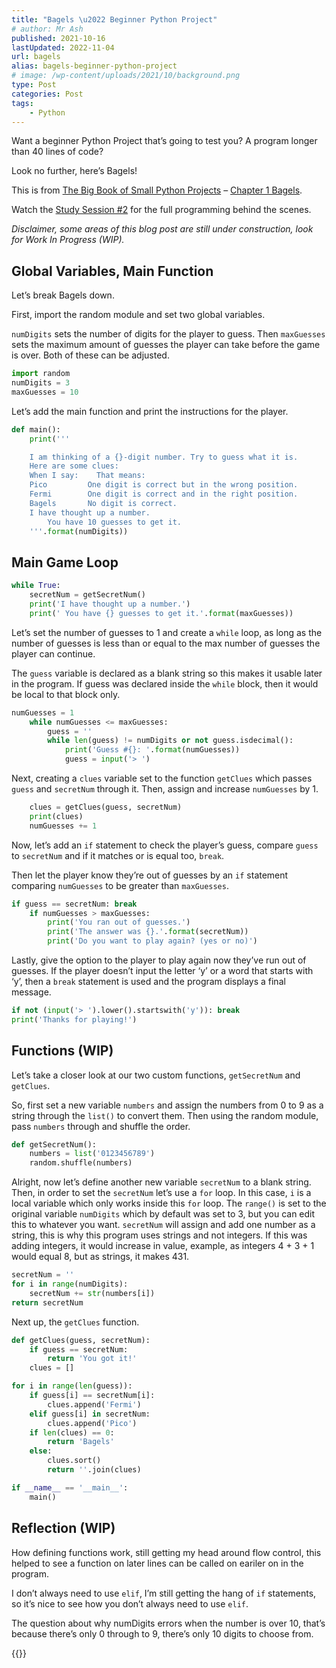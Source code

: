 ```yaml
---
title: "Bagels \u2022 Beginner Python Project"
# author: Mr Ash
published: 2021-10-16
lastUpdated: 2022-11-04
url: bagels
alias: bagels-beginner-python-project
# image: /wp-content/uploads/2021/10/background.png
type: Post
categories: Post
tags:
    - Python
---
```


Want a beginner Python Project that’s going to test you? A program longer than 40 lines of code?

Look no further, here’s Bagels!

This is from [The Big Book of Small Python Projects](https://inventwithpython.com/bigbookpython/) – [Chapter 1 Bagels](https://inventwithpython.com/bigbookpython/project1.html).

<!-- <iframe frameborder="0" height="500px" loading="lazy" src="https://replit.com/@mrashleyball/Bagels?lite=true" width="100%"></iframe> -->

Watch the [Study Session #2](https://youtu.be/Fg_EoUtCfOU) for the full programming behind the scenes.

*Disclaimer, some areas of this blog post are still under construction, look for Work In Progress (WIP).*

## Global Variables, Main Function

Let’s break Bagels down.

First, import the random module and set two global variables.

`numDigits` sets the number of digits for the player to guess. Then `maxGuesses` sets the maximum amount of guesses the player can take before the game is over. Both of these can be adjusted.

```python
import random
numDigits = 3
maxGuesses = 10
```

Let’s add the main function and print the instructions for the player.

```python
def main():
    print(''' 

    I am thinking of a {}-digit number. Try to guess what it is.
    Here are some clues:
    When I say:    That means:
    Pico         One digit is correct but in the wrong position.
    Fermi        One digit is correct and in the right position.
    Bagels       No digit is correct.
    I have thought up a number.
        You have 10 guesses to get it.
    '''.format(numDigits))
```

## Main Game Loop

```python
while True:
    secretNum = getSecretNum()
    print('I have thought up a number.')
    print(' You have {} guesses to get it.'.format(maxGuesses))
```

Let’s set the number of guesses to 1 and create a `while` loop, as long as the number of guesses is less than or equal to the max number of guesses the player can continue.

The `guess` variable is declared as a blank string so this makes it usable later in the program. If guess was declared inside the `while` block, then it would be local to that block only.

```python
numGuesses = 1
    while numGuesses <= maxGuesses:
        guess = ''
        while len(guess) != numDigits or not guess.isdecimal():
            print('Guess #{}: '.format(numGuesses))
            guess = input('> ')
```

Next, creating a `clues` variable set to the function `getClues` which passes `guess` and `secretNum` through it. Then, assign and increase `numGuesses` by 1.

```python
    clues = getClues(guess, secretNum)
    print(clues)
    numGuesses += 1
```

Now, let’s add an `if` statement to check the player’s guess, compare `guess` to `secretNum` and if it matches or is equal too, `break`.

Then let the player know they’re out of guesses by an `if` statement comparing `numGuesses` to be greater than `maxGuesses`.

```python
if guess == secretNum: break
    if numGuesses > maxGuesses:
        print('You ran out of guesses.')
        print('The answer was {}.'.format(secretNum))
        print('Do you want to play again? (yes or no)')
```

Lastly, give the option to the player to play again now they’ve run out of guesses. If the player doesn’t input the letter ‘y’ or a word that starts with ‘y’, then a `break` statement is used and the program displays a final message.

```python
if not (input('> ').lower().startswith('y')): break
print('Thanks for playing!')
```

## Functions (WIP)

Let’s take a closer look at our two custom functions, `getSecretNum` and `getClues`.

So, first set a new variable `numbers` and assign the numbers from 0 to 9 as a string through the `list()` to convert them. Then using the random module, pass `numbers` through and shuffle the order.

```python
def getSecretNum():
    numbers = list('0123456789')
    random.shuffle(numbers)
```

Alright, now let’s define another new variable `secretNum` to a blank string. Then, in order to set the `secretNum` let’s use a `for` loop. In this case, `i` is a local variable which only works inside this `for` loop. The `range()` is set to the original variable `numDigits` which by default was set to 3, but you can edit this to whatever you want. `secretNum` will assign and add one number as a string, this is why this program uses strings and not integers. If this was adding integers, it would increase in value, example, as integers 4 + 3 + 1 would equal 8, but as strings, it makes 431.

```python
secretNum = ''
for i in range(numDigits):
    secretNum += str(numbers[i])
return secretNum
```

Next up, the `getClues` function.

```python
def getClues(guess, secretNum):
    if guess == secretNum:
        return 'You got it!'
    clues = []
```

```python
for i in range(len(guess)):
    if guess[i] == secretNum[i]:
        clues.append('Fermi')
    elif guess[i] in secretNum:
        clues.append('Pico')
    if len(clues) == 0:
        return 'Bagels'
    else:
        clues.sort()
        return ''.join(clues)

if __name__ == '__main__':
    main()
```

## Reflection (WIP)

How defining functions work, still getting my head around flow control, this helped to see a function on later lines can be called on eariler on in the program.

I don’t always need to use `elif`, I’m still getting the hang of `if` statements, so it’s nice to see how you don’t always need to use `elif`.

The question about why numDigits errors when the number is over 10, that’s because there’s only 0 through to 9, there’s only 10 digits to choose from.

{{<youtube Fg_EoUtCfOU>}}